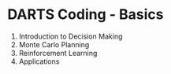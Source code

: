# DARTS Coding - Basics

1. Introduction to Decision Making
2. Monte Carlo Planning
3. Reinforcement Learning
4. Applications

